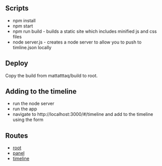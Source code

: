 ## Scripts
* npm install
* npm start
* npm run build - builds a static site which includes minified js and css files
* node server.js - creates a node server to allow you to push to timline.json locally 

## Deploy
Copy the build from mattatttaq/build to root.

## Adding to the timeline
* run the node server
* run the app
* navigate to http://localhost:3000/#/timeline and add to the timeline using the form

## Routes
* [root](https://www.mattatttaq.com)
* [panel](https://www.mattatttaq.com/panel)
* [timeline](https://www.mattatttaq.com/timeline)